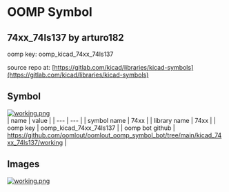 # OOMP Symbol  
## 74xx_74ls137  by arturo182  
  
oomp key: oomp_kicad_74xx_74ls137  
  
source repo at: [https://gitlab.com/kicad/libraries/kicad-symbols](https://gitlab.com/kicad/libraries/kicad-symbols)  
## Symbol  
  
[![working.png](working_600.png)](working.png)  
| name | value | 
| --- | --- | 
| symbol name | 74xx | 
| library name | 74xx | 
| oomp key | oomp_kicad_74xx_74ls137 | 
| oomp bot github | https://github.com/oomlout/oomlout_oomp_symbol_bot/tree/main/kicad_74xx_74ls137/working | 
## Images  
  
[![working.png](working_140.png)](working.png)  
